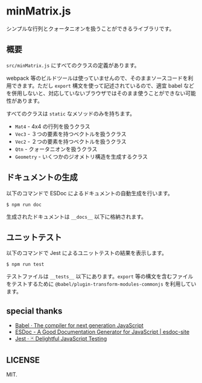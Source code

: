 # minMatrix.js

シンプルな行列とクォータニオンを扱うことができるライブラリです。

## 概要

`src/minMatrix.js` にすべてのクラスの定義があります。

webpack 等のビルドツールは使っていませんので、そのままソースコードを利用できます。ただし `export` 構文を使って記述されているので、適宜 babel などを併用しないと、対応していないブラウザではそのまま使うことができない可能性があります。

すべてのクラスは `static` なメソッドのみを持ちます。

* `Mat4` - 4x4 の行列を扱うクラス
* `Vec3` - ３つの要素を持つベクトルを扱うクラス
* `Vec2` - ２つの要素を持つベクトルを扱うクラス
* `Qtn` - クォータニオンを扱うクラス
* `Geometry` - いくつかのジオメトリ構造を生成するクラス

## ドキュメントの生成

以下のコマンドで ESDoc によるドキュメントの自動生成を行います。

```
$ npm run doc
```

生成されたドキュメントは `__docs__` 以下に格納されます。

## ユニットテスト

以下のコマンドで Jest によるユニットテストの結果を表示します。

```
$ npm run test
```

テストファイルは `__tests__` 以下にあります。`export` 等の構文を含むファイルをテストするために `@babel/plugin-transform-modules-commonjs` を利用しています。

## special thanks

* [Babel · The compiler for next generation JavaScript](https://babeljs.io/)
* [ESDoc \- A Good Documentation Generator for JavaScript \| esdoc\-site](https://esdoc.org/)
* [Jest · 🃏 Delightful JavaScript Testing](https://jestjs.io/)

## LICENSE

MIT.

